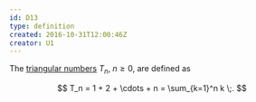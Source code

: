 ```yaml
---
id: D13
type: definition
created: 2016-10-31T12:00:46Z
creator: U1
---
```

The [triangular numbers](=triangular-number) $T_n$, $n \geq 0$, are defined as

$$
T_n = 1 + 2 + \cdots + n = \sum_{k=1}^n k \;.
$$
